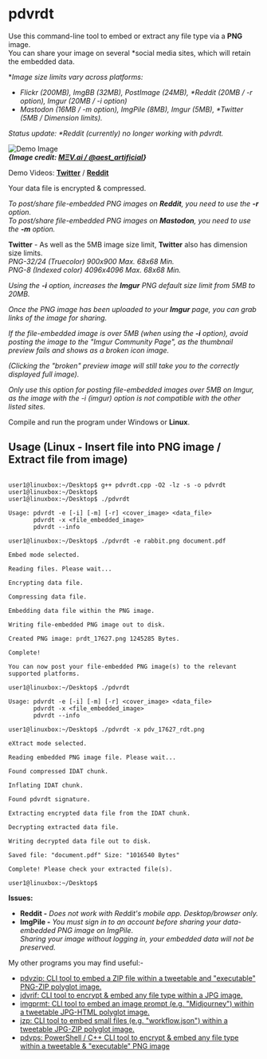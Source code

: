 # pdvrdt
Use this command-line tool to embed or extract any file type via a **PNG** image.  
You can share your image on several *social media sites, which will retain the embedded data. 

**Image size limits vary across platforms:*

* *Flickr (200MB), ImgBB (32MB), PostImage (24MB), \*Reddit (20MB / -r option), Imgur (20MB / -i option)*
* *Mastodon (16MB / -m option), ImgPile (8MB), Imgur (5MB), \*Twitter (5MB / Dimension limits).*

*Status update: \*Reddit (currently) no longer working with pdvrdt.*

![Demo Image](https://github.com/CleasbyCode/pdvrdt/blob/main/demo_image/pdv_13421_img.png)  
***{Image credit: [MΞV.ai / @aest_artificial](https://twitter.com/aest_artificial)}***  

Demo Videos: [**Twitter**](https://youtu.be/rVsZxWgmurE) / [**Reddit**](https://youtu.be/p34bii_b8n4)  

Your data file is encrypted & compressed.

*To post/share file-embedded PNG images on **Reddit**, you need to use the **-r** option.*  
*To post/share file-embedded PNG images on **Mastodon**, you need to use the **-m** option.*  

**Twitter** - As well as the 5MB image size limit, **Twitter** also has dimension size limits.  
*PNG-32/24 (Truecolor) 900x900 Max. 68x68 Min.*  
*PNG-8 (Indexed color) 4096x4096 Max. 68x68 Min.*

*Using the **-i** option, increases the **Imgur** PNG default size limit from 5MB to 20MB.*

*Once the PNG image has been uploaded to your **Imgur** page, you can grab links of the image for sharing.*

*If the file-embedded image is over 5MB (when using the **-i** option), avoid posting the image to
the "*Imgur Community Page*", as the thumbnail preview fails and shows as a broken icon image.*

*(Clicking the "*broken*" preview image will still take you to the correctly displayed full image).*

*Only use this option for posting file-embedded images over 5MB on Imgur, as the image with the -i (imgur) option
is not compatible with the other listed sites.*

Compile and run the program under Windows or **Linux**.

## Usage (Linux - Insert file into PNG image / Extract file from image)

```console

user1@linuxbox:~/Desktop$ g++ pdvrdt.cpp -O2 -lz -s -o pdvrdt
user1@linuxbox:~/Desktop$
user1@linuxbox:~/Desktop$ ./pdvrdt 

Usage: pdvrdt -e [-i] [-m] [-r] <cover_image> <data_file>  
       pdvrdt -x <file_embedded_image>  
       pdvrdt --info

user1@linuxbox:~/Desktop$ ./pdvrdt -e rabbit.png document.pdf
  
Embed mode selected.

Reading files. Please wait...

Encrypting data file.

Compressing data file.

Embedding data file within the PNG image.

Writing file-embedded PNG image out to disk.

Created PNG image: prdt_17627.png 1245285 Bytes.

Complete!

You can now post your file-embedded PNG image(s) to the relevant supported platforms.

user1@linuxbox:~/Desktop$ ./pdvrdt

Usage: pdvrdt -e [-i] [-m] [-r] <cover_image> <data_file>  
       pdvrdt -x <file_embedded_image>  
       pdvrdt --info
        
user1@linuxbox:~/Desktop$ ./pdvrdt -x pdv_17627_rdt.png

eXtract mode selected.

Reading embedded PNG image file. Please wait...

Found compressed IDAT chunk.

Inflating IDAT chunk.

Found pdvrdt signature.

Extracting encrypted data file from the IDAT chunk.

Decrypting extracted data file.

Writing decrypted data file out to disk.

Saved file: "document.pdf" Size: "1016540 Bytes"

Complete! Please check your extracted file(s).
  
user1@linuxbox:~/Desktop$ 

```
**Issues:**
* **Reddit -** *Does not work with Reddit's mobile app. Desktop/browser only.*
* **ImgPile -** *You must sign in to an account before sharing your data-embedded PNG image on ImgPile*.  
		*Sharing your image without logging in, your embedded data will not be preserved.*

 My other programs you may find useful:-
 
* [pdvzip: CLI tool to embed a ZIP file within a tweetable and "executable" PNG-ZIP polyglot image.](https://github.com/CleasbyCode/pdvzip)
* [jdvrif: CLI tool to encrypt & embed any file type within a JPG image.](https://github.com/CleasbyCode/jdvrif)
* [imgprmt: CLI tool to embed an image prompt (e.g. "Midjourney") within a tweetable JPG-HTML polyglot image.](https://github.com/CleasbyCode/imgprmt)
* [jzp: CLI tool to embed small files (e.g. "workflow.json") within a tweetable JPG-ZIP polyglot image.](https://github.com/CleasbyCode/jzp)  
* [pdvps: PowerShell / C++ CLI tool to encrypt & embed any file type within a tweetable & "executable" PNG image](https://github.com/CleasbyCode/pdvps)

##
